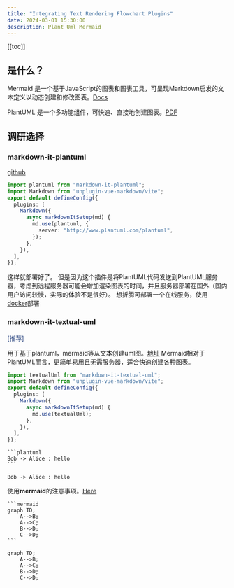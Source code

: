 ```yaml
---
title: "Integrating Text Rendering Flowchart Plugins"
date: 2024-03-01 15:30:00
description: Plant Uml Mermaid
---
```


[[toc]]

<style>
  img[alt="uml diagram"] {
            border: 1px dashed #000;
            max-width: 30%;
            height: auto;
            display: block;
            margin: 20px auto;
          border-radius: 6px;
 }
 .mermaid svg{
   margin: 20px auto; 
 }
</style>

## 是什么？

Mermaid 是一个基于JavaScript的图表和图表工具，可呈现Markdown启发的文本定义以动态创建和修改图表。[Docs](https://mermaid.js.org/intro/)

PlantUML 是一个多功能组件，可快速、直接地创建图表。[PDF](https://plantuml.com/zh/guide)

## 调研选择

### markdown-it-plantuml

[github](https://www.npmjs.com/package/markdown-it-plantuml)

```ts
import plantuml from "markdown-it-plantuml";
import Markdown from "unplugin-vue-markdown/vite";
export default defineConfig({
  plugins: [
    Markdown({
      async markdownItSetup(md) {
        md.use(plantuml, {
          server: "http://www.plantuml.com/plantuml",
        });
      },
    }),
  ],
});
```

这样就部署好了。
但是因为这个插件是将PlantUML代码发送到PlantUML服务器，考虑到远程服务器可能会增加渲染图表的时间，并且服务器部署在国外（国内用户访问较慢，实际的体验不是很好）。
想折腾可部署一个在线服务，使用[docker](https://plantuml.com/zh/starting)部署

### markdown-it-textual-uml

<span style="color:#28437e">[推荐]</span>

用于基于plantuml，mermaid等从文本创建uml图。[地址](https://github.com/manastalukdar/markdown-it-textual-uml)
Mermaid相对于PlantUML而言，更简单易用且无需服务器，适合快速创建各种图表。

```ts
import textualUml from "markdown-it-textual-uml";
import Markdown from "unplugin-vue-markdown/vite";
export default defineConfig({
  plugins: [
    Markdown({
      async markdownItSetup(md) {
        md.use(textualUml);
      },
    }),
  ],
});
```


````
```plantuml
Bob -> Alice : hello
```
````

```plantuml
Bob -> Alice : hello
```

使用**mermaid**的注意事项。[Here](https://github.com/manastalukdar/markdown-it-textual-uml?tab=readme-ov-file#additional-steps-for-mermaid)


````
```mermaid
graph TD;
    A-->B;
    A-->C;
    B-->D;
    C-->D;
```
````

```mermaid
graph TD;
    A-->B;
    A-->C;
    B-->D;
    C-->D;
````
